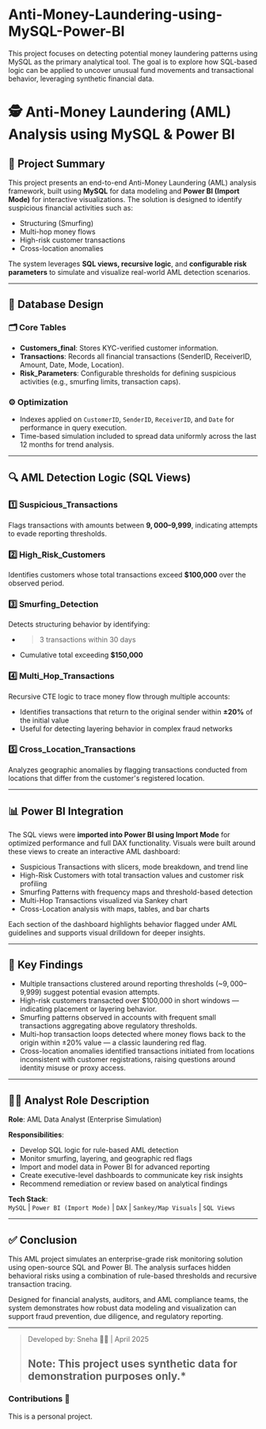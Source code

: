 # Anti-Money-Laundering-using-MySQL-Power-BI
This project focuses on detecting potential money laundering patterns using MySQL as the primary analytical tool. The goal is to explore how SQL-based logic can be applied to uncover unusual fund movements and transactional behavior, leveraging synthetic financial data.
 
# 🕵️ Anti-Money Laundering (AML) Analysis using MySQL & Power BI

## 📌 Project Summary

This project presents an end-to-end Anti-Money Laundering (AML) analysis framework, built using **MySQL** for data modeling and **Power BI (Import Mode)** for interactive visualizations. The solution is designed to identify suspicious financial activities such as:

- Structuring (Smurfing)
- Multi-hop money flows
- High-risk customer transactions
- Cross-location anomalies

The system leverages **SQL views, recursive logic**, and **configurable risk parameters** to simulate and visualize real-world AML detection scenarios.

---

## 🧱 Database Design

### 🗂️ Core Tables

- **Customers_final**: Stores KYC-verified customer information.
- **Transactions**: Records all financial transactions (SenderID, ReceiverID, Amount, Date, Mode, Location).
- **Risk_Parameters**: Configurable thresholds for defining suspicious activities (e.g., smurfing limits, transaction caps).

### ⚙️ Optimization

- Indexes applied on `CustomerID`, `SenderID`, `ReceiverID`, and `Date` for performance in query execution.
- Time-based simulation included to spread data uniformly across the last 12 months for trend analysis.

---

## 🔍 AML Detection Logic (SQL Views)

### 1️⃣ **Suspicious_Transactions**
Flags transactions with amounts between **$9,000–$9,999**, indicating attempts to evade reporting thresholds.

### 2️⃣ **High_Risk_Customers**
Identifies customers whose total transactions exceed **$100,000** over the observed period.

### 3️⃣ **Smurfing_Detection**
Detects structuring behavior by identifying:
- >3 transactions within 30 days
- Cumulative total exceeding **$150,000**

### 4️⃣ **Multi_Hop_Transactions**
Recursive CTE logic to trace money flow through multiple accounts:
- Identifies transactions that return to the original sender within **±20%** of the initial value
- Useful for detecting layering behavior in complex fraud networks

### 5️⃣ **Cross_Location_Transactions**
Analyzes geographic anomalies by flagging transactions conducted from locations that differ from the customer's registered location.

---

## 📊 Power BI Integration

The SQL views were **imported into Power BI using Import Mode** for optimized performance and full DAX functionality. Visuals were built around these views to create an interactive AML dashboard:

- Suspicious Transactions with slicers, mode breakdown, and trend line
- High-Risk Customers with total transaction values and customer risk profiling
- Smurfing Patterns with frequency maps and threshold-based detection
- Multi-Hop Transactions visualized via Sankey chart
- Cross-Location analysis with maps, tables, and bar charts

Each section of the dashboard highlights behavior flagged under AML guidelines and supports visual drilldown for deeper insights.

---

## 🔑 Key Findings

- Multiple transactions clustered around reporting thresholds (~$9,000–$9,999) suggest potential evasion attempts.
- High-risk customers transacted over $100,000 in short windows — indicating placement or layering behavior.
- Smurfing patterns observed in accounts with frequent small transactions aggregating above regulatory thresholds.
- Multi-hop transaction loops detected where money flows back to the origin within ±20% value — a classic laundering red flag.
- Cross-location anomalies identified transactions initiated from locations inconsistent with customer registrations, raising questions around identity misuse or proxy access.

---

## 👩‍💼 Analyst Role Description

**Role**: AML Data Analyst (Enterprise Simulation)

**Responsibilities**:
- Develop SQL logic for rule-based AML detection
- Monitor smurfing, layering, and geographic red flags
- Import and model data in Power BI for advanced reporting
- Create executive-level dashboards to communicate key risk insights
- Recommend remediation or review based on analytical findings

**Tech Stack**:  
`MySQL` | `Power BI (Import Mode)` | `DAX` | `Sankey/Map Visuals` | `SQL Views`


---

## ✅ Conclusion

This AML project simulates an enterprise-grade risk monitoring solution using open-source SQL and Power BI. The analysis surfaces hidden behavioral risks using a combination of rule-based thresholds and recursive transaction tracing.

Designed for financial analysts, auditors, and AML compliance teams, the system demonstrates how robust data modeling and visualization can support fraud prevention, due diligence, and regulatory reporting.

---

> Developed by: Sneha 👩‍💻 | April 2025  
> ## Note: This project uses synthetic data for demonstration purposes only.*



### Contributions 🤝 
This is a personal project. 
